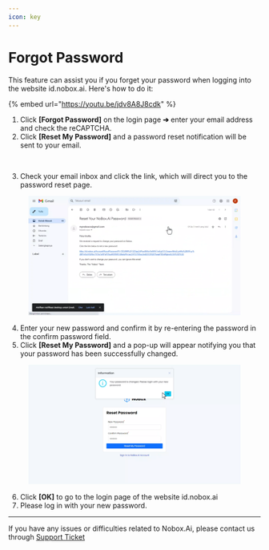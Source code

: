 ```yaml
---
icon: key
---
```


# Forgot Password

This feature can assist you if you forget your password when logging into the website id.nobox.ai. Here's how to do it:

{% embed url="https://youtu.be/jdv8A8J8cdk" %}

1. Click **\[Forgot Password]** on the login page **➔** enter your email address and check the reCAPTCHA.
2. Click **\[Reset My Password]** and a password reset notification will be sent to your email.

<figure><img src="https://crm.nobox.ai/media/public/Knowladge%20Base%20New/Setting/Kirim%20ke%20email.png" alt=""><figcaption></figcaption></figure>

3. Check your email inbox and click the link, which will direct you to the password reset page.

<figure><img src=".gitbook/assets/Email.png" alt=""><figcaption></figcaption></figure>

4. Enter your new password and confirm it by re-entering the password in the confirm password field.
5. Click **\[Reset My Password]** and a pop-up will appear notifying you that your password has been successfully changed.

<figure><img src=".gitbook/assets/Reset.png" alt=""><figcaption></figcaption></figure>

6. Click **\[OK]** to go to the login page of the website id.nobox.ai
7. Please log in with your new password.

***

If you have any issues or difficulties related to Nobox.Ai, please contact us through [Support Ticket](https://crm.nobox.ai/clients/tickets)
